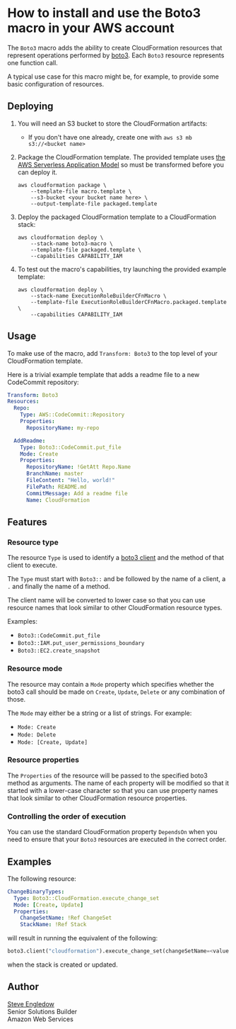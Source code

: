 # How to install and use the Boto3 macro in your AWS account

The `Boto3` macro adds the ability to create CloudFormation resources that represent operations performed by [boto3](http://boto3.readthedocs.io/). Each `Boto3` resource represents one function call.

A typical use case for this macro might be, for example, to provide some basic configuration of resources.

## Deploying

1. You will need an S3 bucket to store the CloudFormation artifacts:
    * If you don't have one already, create one with `aws s3 mb s3://<bucket name>`

2. Package the CloudFormation template. The provided template uses [the AWS Serverless Application Model](https://aws.amazon.com/about-aws/whats-new/2016/11/introducing-the-aws-serverless-application-model/) so must be transformed before you can deploy it.

    ```shell
    aws cloudformation package \
        --template-file macro.template \
        --s3-bucket <your bucket name here> \
        --output-template-file packaged.template
    ```

3. Deploy the packaged CloudFormation template to a CloudFormation stack:

    ```shell
    aws cloudformation deploy \
        --stack-name boto3-macro \
        --template-file packaged.template \
        --capabilities CAPABILITY_IAM
    ```

4. To test out the macro's capabilities, try launching the provided example template:

    ```shell
    aws cloudformation deploy \
        --stack-name ExecutionRoleBuilderCFnMacro \
        --template-file ExecutionRoleBuilderCFnMacro.packaged.template  \
        --capabilities CAPABILITY_IAM
    ```

## Usage

To make use of the macro, add `Transform: Boto3` to the top level of your CloudFormation template.

Here is a trivial example template that adds a readme file to a new CodeCommit repository:

```yaml
Transform: Boto3
Resources:
  Repo:
    Type: AWS::CodeCommit::Repository
    Properties:
      RepositoryName: my-repo

  AddReadme:
    Type: Boto3::CodeCommit.put_file
    Mode: Create
    Properties:
      RepositoryName: !GetAtt Repo.Name
      BranchName: master
      FileContent: "Hello, world!"
      FilePath: README.md
      CommitMessage: Add a readme file
      Name: CloudFormation
```

## Features

### Resource type

The resource `Type` is used to identify a [boto3 client](https://boto3.amazonaws.com/v1/documentation/api/latest/guide/clients.html) and the method of that client to execute.

The `Type` must start with `Boto3::` and be followed by the name of a client, a `.` and finally the name of a method.

The client name will be converted to lower case so that you can use resource names that look similar to other CloudFormation resource types.

Examples:
* `Boto3::CodeCommit.put_file`
* `Boto3::IAM.put_user_permissions_boundary`
* `Boto3::EC2.create_snapshot`

### Resource mode

The resource may contain a `Mode` property which specifies whether the boto3 call should be made on `Create`, `Update`, `Delete` or any combination of those.

The `Mode` may either be a string or a list of strings. For example:

* `Mode: Create`
* `Mode: Delete`
* `Mode: [Create, Update]`

### Resource properties

The `Properties` of the resource will be passed to the specified boto3 method as arguments. The name of each property will be modified so that it started with a lower-case character so that you can use property names that look similar to other CloudFormation resource properties.

### Controlling the order of execution

You can use the standard CloudFormation property `DependsOn` when you need to ensure that your `Boto3` resources are executed in the correct order.

## Examples


The following resource:

```yaml
ChangeBinaryTypes:
  Type: Boto3::CloudFormation.execute_change_set
  Mode: [Create, Update]
  Properties:
    ChangeSetName: !Ref ChangeSet
    StackName: !Ref Stack
```

will result in running the equivalent of the following:

```python
boto3.client("cloudformation").execute_change_set(changeSetName=<value of ChangeSet>, stackName=<value of StackName>)
```

when the stack is created or updated.

## Author

[Steve Engledow](https://linkedin.com/in/stilvoid)  
Senior Solutions Builder  
Amazon Web Services
